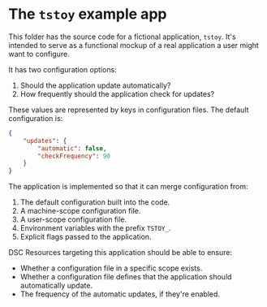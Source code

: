 # The `tstoy` example app

This folder has the source code for a fictional application, `tstoy`. It's intended to serve as a functional mockup of a real application a user might want to configure.

It has two configuration options:

1. Should the application update automatically?
1. How frequently should the application check for updates?

These values are represented by keys in configuration files. The default configuration is:

```json
{
    "updates": {
        "automatic": false,
        "checkFrequency": 90
    }
}
```

The application is implemented so that it can merge configuration from:

1. The default configuration built into the code.
1. A machine-scope configuration file.
1. A user-scope configuration file.
1. Environment variables with the prefix `TSTOY_`.
1. Explicit flags passed to the application.

DSC Resources targeting this application should be able to ensure:

- Whether a configuration file in a specific scope exists.
- Whether a configuration file defines that the application should automatically update.
- The frequency of the automatic updates, if they're enabled.
